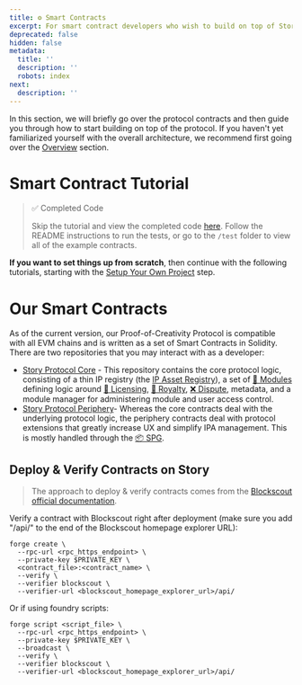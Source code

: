 ```yaml
---
title: ⚙️ Smart Contracts
excerpt: For smart contract developers who wish to build on top of Story directly.
deprecated: false
hidden: false
metadata:
  title: ''
  description: ''
  robots: index
next:
  description: ''
---
```

In this section, we will briefly go over the protocol contracts and then guide you through how to start building on top of the protocol. If you haven't yet familiarized yourself with the overall architecture, we recommend first going over the [Overview](doc:overview) section.

# Smart Contract Tutorial

> ✅ Completed Code
>
> Skip the tutorial and view the completed code [here](https://github.com/storyprotocol/story-protocol-boilerplate/tree/v1.3). Follow the README instructions to run the tests, or go to the `/test` folder to view all of the example contracts.

**If you want to set things up from scratch**, then continue with the following tutorials, starting with the [Setup Your Own Project](doc:sc-tutorial-quick-setup) step.

# Our Smart Contracts

As of the current version, our Proof-of-Creativity Protocol is compatible with all EVM chains and is written as a set of Smart Contracts in Solidity. There are two repositories that you may interact with as a developer:

* [Story Protocol Core](https://github.com/storyprotocol/protocol-core-v1) - This repository contains the core protocol logic, consisting of a thin IP registry (the [IP Asset Registry](doc:ip-asset-registry)), a set of [🧱 Modules](doc:story-modules) defining logic around [📜 Licensing](doc:licensing-module), [💸 Royalty](doc:royalty-module), [❌ Dispute](doc:dispute-module), metadata, and a module manager for administering module and user access control.
* [Story Protocol Periphery](https://github.com/storyprotocol/protocol-periphery-v1)- Whereas the core contracts deal with the underlying protocol logic, the periphery contracts deal with protocol extensions that greatly increase UX and simplify IPA management. This is mostly handled through the [📦 SPG](doc:spg).

## Deploy & Verify Contracts on Story

> The approach to deploy & verify contracts comes from the [Blockscout official documentation](https://docs.blockscout.com/developer-support/verifying-a-smart-contract/foundry-verification).

Verify a contract with Blockscout right after deployment (make sure you add "/api/" to the end of the Blockscout homepage explorer URL):

```shell Script
forge create \
  --rpc-url <rpc_https_endpoint> \
  --private-key $PRIVATE_KEY \
  <contract_file>:<contract_name> \
  --verify \
  --verifier blockscout \
  --verifier-url <blockscout_homepage_explorer_url>/api/
```

Or if using foundry scripts:

```shell Script
forge script <script_file> \
  --rpc-url <rpc_https_endpoint> \
  --private-key $PRIVATE_KEY \
  --broadcast \
  --verify \
  --verifier blockscout \
  --verifier-url <blockscout_homepage_explorer_url>/api/
```